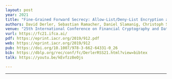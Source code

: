 ```yaml
---
layout: post
year: 2021
title: "Fine-Grained Forward Secrecy: Allow-List/Deny-List Encryption and Applications"
authors: David Derler, Sebastian Ramacher, Daniel Slamanig, Christoph Striecks
venue: "25th International Conference on Financial Cryptography and Data Security - FC 2021"
vurl: https://fc21.ifca.ai/
pdf: https://eprint.iacr.org/2019/912.pdf
web: https://eprint.iacr.org/2019/912
pub: https://doi.org/10.1007/978-3-662-64331-0_26
bib: https://dblp.org/rec/conf/fc/DerlerRSS21.html?view=bibtex
talk: https://youtu.be/kEvfzz8eOjs

---
```


---


